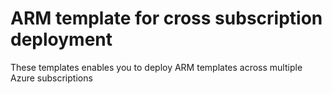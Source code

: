 # ARM template for cross subscription deployment

These templates enables you to deploy ARM templates across multiple Azure subscriptions
